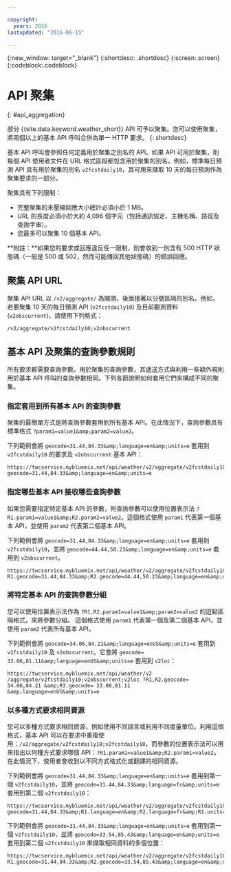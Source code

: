 ```yaml
---

copyright:
  years: 2016
lastupdated: "2016-06-15"

---
```


{:new_window: target="_blank"}
{:shortdesc: .shortdesc}
{:screen:.screen}
{:codeblock:.codeblock}

# API 聚集
{: #api_aggregation}

部分 {{site.data.keyword.weather_short}} API 可予以聚集。您可以使用聚集，將兩個以上的基本 API 呼叫合併為單一 HTTP 要求。
{: shortdesc}

基本 API 呼叫會參照任何定義用於聚集之別名的 API。如果 API 可用於聚集，則每個 API 使用者文件在 URL 格式區段都包含用於聚集的別名。例如，標準每日預測 API 具有用於聚集的別名 `v2fcstdaily10`，其可用來擷取 10 天的每日預測作為聚集要求的一部分。

聚集具有下列限制：

* 完整聚集的未壓縮回應大小總計必須小於 1 MB。
* URL 的長度必須小於大約 4,096 個字元（包括通訊協定、主機名稱、路徑及查詢字串）。
* 您最多可以聚集 10 個基本 API。

**附註：**如果您的要求或回應違反任一限制，則會收到一則含有 500 HTTP 狀態碼（一般是 500 或 502，然而可能傳回其他狀態碼）的錯誤回應。

## 聚集 API URL
聚集 API URL 以 `/v2/aggregate/` 為開頭，後面接著以分號區隔的別名。例如，若要聚集 10 天的每日預測 API (`v2fcstdaily10`) 及目前觀測資料 (`v2obscurrent`)，請使用下列格式：

```
/v2/aggregate/v2fcstdaily10;v2obscurrent
```

## 基本 API 及聚集的查詢參數規則
所有要求都需要查詢參數。用於聚集的查詢參數，其遞送方式與利用一些額外規則用於基本 API 呼叫的查詢參數相同。下列各節說明如何套用它們來構成不同的聚集。

### 指定套用到所有基本 API 的查詢參數

聚集的最簡單方式是將查詢參數套用到所有基本 API。在此情況下，查詢參數具有標準格式 `?param1=value1&amp;param2=value2`。

下列範例會將 `geocode=31.44,84.33&amp;language=en&amp;units=e` 套用到 `v2fcstdaily10` 的要求及 `v2obscurrent` 基本 API：

```
https://twcservice.mybluemix.net/api/weather/v2/aggregate/v2fcstdaily10;v2obscurrent?geocode=31.44,84.33&amp;language=en&amp;units=e
```

### 指定哪些基本 API 接收哪些查詢參數

如果您需要指定特定基本 API 的參數，則查詢參數可以使用位置表示法 `?R1.param1=value1&amp;R2.param2=value2`。這個格式使用 `param1` 代表第一個基本 API，並使用 `param2` 代表第二個基本 API。

下列範例會將 `geocode=31.44,84.33&amp;language=en&amp;units=e` 套用到 `v2fcstdaily10`，並將 `geocode=44.44,50.23&amp;language=en&amp;units=e` 套用到 `v2obscurrent`。

```
https://twcservice.mybluemix.net/api/weather/v2/aggregate/v2fcstdaily10;v2obscurrent?R1.geocode=31.44,84.33&amp;R2.geocode=44.44,50.23&amp;language=en&amp;units=e
```

### 將特定基本 API 的查詢參數分組

您可以使用位置表示法作為 `?R1,R2.param1=value1&amp;param2=value2` 的逗點區隔格式，來將參數分組。
這個格式使用 `param1` 代表第一個及第二個基本 API，並使用 `param2` 代表所有基本 API。

下列範例會將 `geocode=34.06,84.21&amp;language=enUS&amp;units=e` 套用到 `v2fcstdaily10` 及 `v2obscurrent`。它會將 `geocode= 33.06,81.11&amp;language=enUS&amp;units=e` 套用到 `v2loc`：

```
https://twcservice.mybluemix.net/api/weather/v2 /aggregate/v2fcstdaily10;v2obscurrent;v2loc ?R1,R2.geocode= 34.06,84.21 &amp;R3.geocode= 33.06,81.11 &amp;language=enUS&amp;units=e
```

### 以多種方式要求相同資源

您可以多種方式要求相同資源，例如使用不同語言或利用不同度量單位。利用這個格式，基本 API 可以在要求中重複使用：`/v2/aggregate/v2fcstdaily10;v2fcstdaily10`，而參數的位置表示法可以用來指出以何種方式要求哪個 API：`?R1.param1=value1&amp;R2.param1=value2`。在此情況下，使用者會收到以不同方式格式化或翻譯的相同資源。


下列範例會將 `geocode=31.44,84.33&amp;language=en&amp;units=e` 套用到第一個 `v2fcstdaily10`，並將 `geocode=31.44,84.33&amp;language=fr&amp;units=m` 套用到第二個 `v2fcstdaily10`：

```
https://twcservice.mybluemix.net/api/weather/v2/aggregate/v2fcstdaily10;v2fcstdaily10?geocode=31.44,84.33&amp;R1.language=en&amp;R2.language=fr&amp;R1.units=e&amp;R2.units=m
```

下列範例會將 `geocode=31.44,84.33&amp;language=en&amp;units=e` 套用到第一個 `v2fcstdaily10`，並將 `geocode=33.54,85.43&amp;language=en&amp;units=e` 套用到第二個 `v2fcstdaily10` 來擷取相同資料的多個位置：

```
https://twcservice.mybluemix.net/api/weather/v2/aggregate/v2fcstdaily10;v2fcstdaily10?R1.geocode=31.44,84.33&amp;R2.geocode=33.54,85.43&amp;language=en&amp;units=e
```




